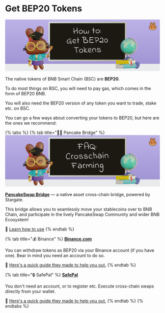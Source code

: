 # Get BEP20 Tokens

![](../../.gitbook/assets/how-to-get-bep20-tokens-header.png)

The native tokens of BNB Smart Chain (BSC) are **BEP20**.

To do most things on BSC, you will need to pay gas, which comes in the form of BEP20 BNB.

You will also need the BEP20 version of any token you want to trade, stake etc. on BSC.

You can go a few ways about converting your tokens to BEP20, but here are the ones we recommend:

{% tabs %}
{% tab title="🥞🌉 Pancake Bridge" %}
![](<../../.gitbook/assets/image (1) (1) (2).png>)

[**PancakeSwap Bridge**](http://bridge.pancakeswap.finance) — a native asset cross-chain bridge, powered by Stargate.

This bridge allows you to seamlessly move your stablecoins over to BNB Chain, and participate in the lively PancakeSwap Community and wider BNB Ecosystem!

📖 [Learn how to use](https://medium.com/pancakeswap/launching-pancakeswap-bridge-a-partnership-with-stargate-21c1c9f491a8)
{% endtab %}

{% tab title="💰 Binance" %}
[**Binance.com**](https://github.com/pancakeswap/pancake-document/tree/255db0c7af28df2f9c1209daa5cdbd774490a666/get-started/www.binance.com)&#x20;

You can withdraw tokens as BEP20 via your Binance account (if you have one). Bear in mind you need an account to do so.

📖 [Here's a quick guide they made to help you out.](https://www.binance.com/en/support/faq/85a1c394ac1d489fb0bfac0ef2fceafd)
{% endtab %}

{% tab title="🔒 SafePal" %}
[**SafePal** ](https://safepal.io/download)

You don't need an account, or to register etc. Execute cross-chain swaps directly from your wallet.

📖 [Here's a quick guide they made to help you out.](https://docs.safepal.io/safepal-app/cross-chain-swap-tutorial)
{% endtab %}
{% endtabs %}
